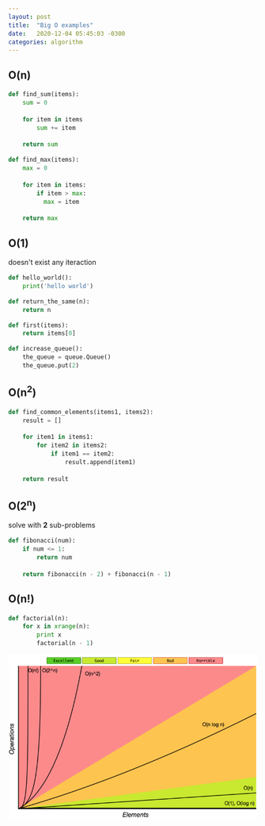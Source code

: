 ```yaml
---
layout: post
title:  "Big O examples"
date:   2020-12-04 05:45:03 -0300
categories: algorithm
---
```


## O(n)

```python
def find_sum(items):
    sum = 0

    for item in items
        sum += item

    return sum
```

```python
def find_max(items):
    max = 0

    for item in items:
        if item > max:
          max = item

    return max
```

## O(1)

doesn't exist any iteraction

```python
def hello_world():
    print('hello world')
```

```python
def return_the_same(n):
    return n
```

```python
def first(items):
    return items[0]
```

```python
def increase_queue():
    the_queue = queue.Queue()
    the_queue.put(2)
```

## O(n<sup>2</sup>)

```python
def find_common_elements(items1, items2):
    result = []

    for item1 in items1:
        for item2 in items2:
            if item1 == item2:
                result.append(item1)

    return result
```

## O(2<sup>n</sup>)

solve with **2** sub-problems

```python
def fibonacci(num):
    if num <= 1:
        return num

    return fibonacci(n - 2) + fibonacci(n - 1)
```

## O(n!)

```python
def factorial(n):
    for x in xrange(n):
        print x
        factorial(n - 1)
```

![Big O complexity chart](/images/big-o-complexity-chart.png)
